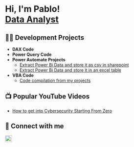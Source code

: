 <h1>Hi, I'm Pablo! <br/> <a href="https://www.linkedin.com/in/joshmadakor/"> Data Analyst</a> </h1>

<h2>👨‍💻 Development Projects</h2>

- <b>DAX Code</b>
- <b>Power Query Code</b>
- <b>Power Automate Projects</b>
  - [Extract Power Bi Data and store it as csv in sharepoint](https://github.com/calamardo33/Power-Automate-Extract-PBI-Data/tree/main)
  - [Extract Power Bi Data and store it in an excel table](https://github.com/calamardo33/Power-Automate-Extract-PBI-Data_into_Excel/tree/main)
- <b>VBA Code</b>
  - [Code compilation from my projects](https://github.com/calamardo33/VBA_code)

<h2>📺 Popular YouTube Videos</h2>

- [How to get into Cybersecurity Starting From Zero](https://www.youtube.com/watch?v=a83ASGn_V_s)

<h2> 🤳 Connect with me</h2>

[<img align="left" alt="PabloZapico | LinkedIn" width="22px" src="https://cdn.jsdelivr.net/npm/simple-icons@v3/icons/linkedin.svg" />][linkedin]

[linkedin]: https://www.linkedin.com/in/pablo-zapico

<!--
**calamardo33/pablozapico** is a ✨ _special_ ✨ repository because its `README.md` (this file) appears on your GitHub profile.





Here are some ideas to get you started:

- 🔭 I’m currently working on ...
- 🌱 I’m currently learning ...
- 👯 I’m looking to collaborate on ...
- 🤔 I’m looking for help with ...
- 💬 Ask me about ...
- 📫 How to reach me: ...
- 😄 Pronouns: ...
- ⚡ Fun fact: ...
-->
